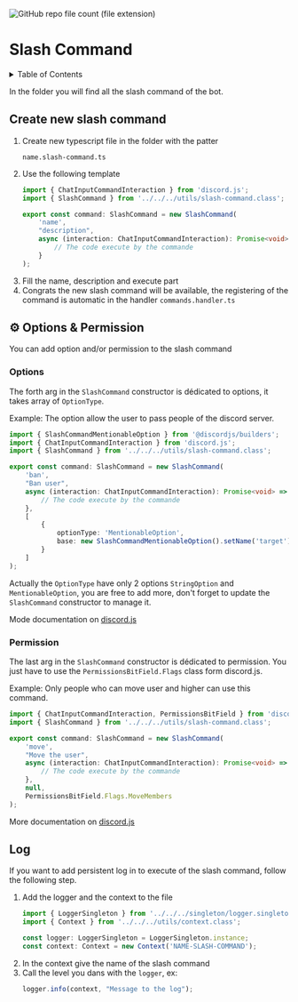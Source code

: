 ![GitHub repo file count (file extension)](https://img.shields.io/github/directory-file-count/Glassait/freePuntosBot/src%2Fmodule%2Ffeature%2Fslash-commands?type=file&extension=ts&style=flat-square&label=Slash%20Command)

# Slash Command

<details>
  <summary>Table of Contents</summary>
  <ol>
    <li>
      <a href="#create-new-slash-command">Create new slash command</a>
    </li>
    <li>
        <a href="#optionspermission">⚙️ Options & Permission</a>
        <ul>
            <li>
                <a href="#options">Options</a>
            </li>
            <li>
                <a href="#permission">Permission</a>
            </li>
        </ul>
    </li>
    <li>
        <a href="#log">Log</a>    
    </li>
  </ol>
</details>

In the folder you will find all the slash command of the bot.

<p id="createNewSlashCommand"></p>

##  Create new slash command

1. Create new typescript file in the folder with the patter 
    ```text
    name.slash-command.ts
    ```
2. Use the following template
    ```typescript
    import { ChatInputCommandInteraction } from 'discord.js';
    import { SlashCommand } from '../../../utils/slash-command.class';
    
    export const command: SlashCommand = new SlashCommand(
        'name',
        "description",
        async (interaction: ChatInputCommandInteraction): Promise<void> => {
            // The code execute by the commande
        }
    );
    ```
3. Fill the name, description and execute part
4. Congrats the new slash command will be available, the registering of the command is automatic in the handler `commands.handler.ts`

## ⚙️ Options & Permission

You can add option and/or permission to the slash command

### Options

The forth arg in the `SlashCommand` constructor is dédicated to options, it takes array of `OptionType`.

Example: The option allow the user to pass people of the discord server.

```typescript
import { SlashCommandMentionableOption } from '@discordjs/builders';
import { ChatInputCommandInteraction } from 'discord.js';
import { SlashCommand } from '../../../utils/slash-command.class';

export const command: SlashCommand = new SlashCommand(
    'ban',
    "Ban user",
    async (interaction: ChatInputCommandInteraction): Promise<void> => {
        // The code execute by the commande
    },
    [
        {
            optionType: 'MentionableOption',
            base: new SlashCommandMentionableOption().setName('target').setDescription("The user to ban"),
        }
    ]
);
```

Actually the `OptionType` have only 2 options `StringOption` and `MentionableOption`, you are free to add more, don't forget to update the `SlashCommand` constructor to manage it.

Mode documentation on [discord.js](https://discordjs.guide/slash-commands/advanced-creation.html#adding-options)

### Permission

The last arg in the `SlashCommand` constructor is dédicated to permission. You just have to use the `PermissionsBitField.Flags` class form discord.js.

Example: Only people who can move user and higher can use this command.

```typescript
import { ChatInputCommandInteraction, PermissionsBitField } from 'discord.js';
import { SlashCommand } from '../../../utils/slash-command.class';

export const command: SlashCommand = new SlashCommand(
    'move',
    "Move the user",
    async (interaction: ChatInputCommandInteraction): Promise<void> => {
        // The code execute by the commande
    },
    null,
    PermissionsBitField.Flags.MoveMembers
);
```

More documentation on [discord.js](https://discord.com/developers/docs/topics/permissions#permissions-bitwise-permission-flags)

## Log

If you want to add persistent log in to execute of the slash command, follow the following step.

1. Add the logger and the context to the file 
    ```typescript
    import { LoggerSingleton } from '../../../singleton/logger.singleton';
    import { Context } from '../../../utils/context.class';

    const logger: LoggerSingleton = LoggerSingleton.instance;
    const context: Context = new Context('NAME-SLASH-COMMAND');
    ```
2. In the context give the name of the slash command
3. Call the level you dans with the `logger`, ex:
   ```typescript
   logger.info(context, "Message to the log");
   ```